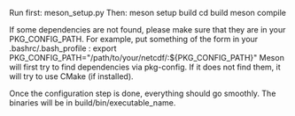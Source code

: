 Run first: meson_setup.py
Then:
meson setup build
cd build
meson compile

If some dependencies are not found, please make sure that they are in your PKG_CONFIG_PATH. For example, put something of the form in your .bashrc/.bash_profile :
export PKG_CONFIG_PATH="/path/to/your/netcdf/:${PKG_CONFIG_PATH}"
Meson will first try to find dependencies via pkg-config. If it does not find them, it will try to use CMake (if installed).

Once the configuration step is done, everything should go smoothly. The binaries will be in build/bin/executable_name.
